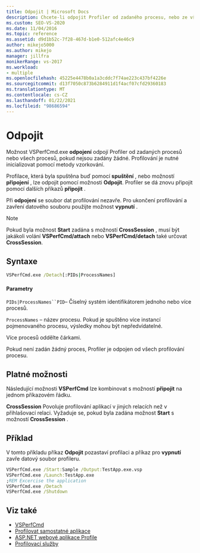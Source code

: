 ```yaml
---
title: Odpojit | Microsoft Docs
description: Chcete-li odpojit Profiler od zadaného procesu, nebo ze všech procesů, pokud nejsou zadány žádné, použijte možnost Odpojit VSPerfCmd.exe.
ms.custom: SEO-VS-2020
ms.date: 11/04/2016
ms.topic: reference
ms.assetid: d9d1b52c-7f28-467d-b1e0-512afc4e46c9
author: mikejo5000
ms.author: mikejo
manager: jillfra
monikerRange: vs-2017
ms.workload:
- multiple
ms.openlocfilehash: 45225e4478b0a1a3cddc7f74ae223c437bf4226e
ms.sourcegitcommit: d13f7050c873b6284911d1f4acf07cfd29360183
ms.translationtype: MT
ms.contentlocale: cs-CZ
ms.lasthandoff: 01/22/2021
ms.locfileid: "98686594"
---
```

# <a name="detach"></a>Odpojit
Možnost VSPerfCmd.exe **odpojení** odpojí Profiler od zadaných procesů nebo všech procesů, pokud nejsou zadány žádné. Profilování je nutné inicializovat pomocí metody vzorkování.

 Profilace, která byla spuštěna buď pomocí **spuštění** , nebo možností **připojení** , lze odpojit pomocí možnosti **Odpojit**. Profiler se dá znovu připojit pomocí dalších příkazů **připojit** .

 Při **odpojení** se soubor dat profilování nezavře. Pro ukončení profilování a zavření datového souboru použijte možnost **vypnutí** .

> [!NOTE]
> Pokud byla možnost **Start** zadána s možností **CrossSession** , musí být jakákoli volání **VSPerfCmd/attach** nebo **VSPerfCmd/detach** také určovat **CrossSession**.

## <a name="syntax"></a>Syntaxe

```cmd
VSPerfCmd.exe /Detach[:PIDs|ProcessNames]
```

#### <a name="parameters"></a>Parametry
 `PIDs|ProcessNames``PID`– Číselný systém identifikátorem jednoho nebo více procesů.

 `ProcessNames` – název procesu. Pokud je spuštěno více instancí pojmenovaného procesu, výsledky mohou být nepředvídatelné.

 Více procesů oddělte čárkami.

 Pokud není zadán žádný proces, Profiler je odpojen od všech profilování procesu.

## <a name="valid-options"></a>Platné možnosti
 Následující možnosti **VSPerfCmd** lze kombinovat s možností **připojit** na jednom příkazovém řádku.

 **CrossSession** Povoluje profilování aplikací v jiných relacích než v přihlašovací relaci. Vyžaduje se, pokud byla zadána možnost **Start** s možností **CrossSession** .

## <a name="example"></a>Příklad
 V tomto příkladu příkaz **Odpojit** pozastaví profilaci a příkaz pro **vypnutí** zavře datový soubor profileru.

```cmd
VSPerfCmd.exe /Start:Sample /Output:TestApp.exe.vsp
VSPerfCmd.exe /Launch:TestApp.exe
;REM Excercise the application
VSPerfCmd.exe /Detach
VSPerfCmd.exe /Shutdown
```

## <a name="see-also"></a>Viz také
- [VSPerfCmd](../profiling/vsperfcmd.md)
- [Profilovat samostatné aplikace](../profiling/command-line-profiling-of-stand-alone-applications.md)
- [ASP.NET webové aplikace Profile](../profiling/command-line-profiling-of-aspnet-web-applications.md)
- [Profilovací služby](../profiling/command-line-profiling-of-services.md)
